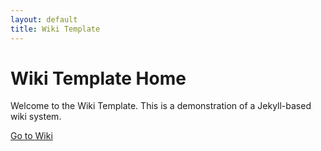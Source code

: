 ```yaml
---
layout: default
title: Wiki Template
---
```


# Wiki Template Home

Welcome to the Wiki Template. This is a demonstration of a Jekyll-based wiki system.

[Go to Wiki](/wiki/)
